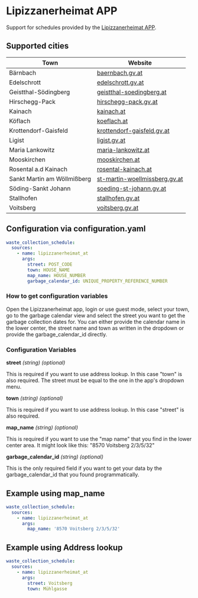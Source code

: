 # Lipizzanerheimat APP

Support for schedules provided by the [Lipizzanerheimat APP](https://www.lipizzanerheimat.at/news/lag-news-detail?tx_news_pi1%5Baction%5D=detail&tx_news_pi1%5Bcontroller%5D=News&tx_news_pi1%5Bnews%5D=521&cHash=b979d9afeb84d16185624b20289747c8).

## Supported cities

<!--Begin of service section-->

| Town                        | Website                                                                |
| --------------------------- | ---------------------------------------------------------------------- |
| Bärnbach                    | [baernbach.gv.at](https://baernbach.gv.at/)                            |
| Edelschrott                 | [edelschrott.gv.at](https://www.edelschrott.gv.at/)                    |
| Geistthal-Södingberg        | [geistthal-soedingberg.at](https://geistthal-soedingberg.at/)          |
| Hirschegg-Pack              | [hirschegg-pack.gv.at](https://www.hirschegg-pack.gv.at/)              |
| Kainach                     | [kainach.at](https://www.kainach.at/)                                  |
| Köflach                     | [koeflach.at](https://www.koeflach.at/)                                |
| Krottendorf-Gaisfeld        | [krottendorf-gaisfeld.gv.at](https://www.krottendorf-gaisfeld.gv.at)   |
| Ligist                      | [ligist.gv.at](https://www.ligist.gv.at/)                              |
| Maria Lankowitz             | [maria-lankowitz.at](https://www.maria-lankowitz.at/)                  |
| Mooskirchen                 | [mooskirchen.at](https://www.mooskirchen.at/)                          |
| Rosental a.d Kainach        | [rosental-kainach.at](https://www.rosental-kainach.at/)                |
| Sankt Martin am Wöllmißberg | [st-martin-woellmissberg.gv.at](https://st-martin-woellmissberg.gv.at) |
| Söding-Sankt Johann         | [soeding-st-johann.gv.at](https://www.soeding-st-johann.gv.at/)        |
| Stallhofen                  | [stallhofen.gv.at](https://www.stallhofen.gv.at/)                      |
| Voitsberg                   | [voitsberg.gv.at](https://voitsberg.gv.at/)                            |

<!--End of service section-->

## Configuration via configuration.yaml

```yaml
waste_collection_schedule:
  sources:
    - name: lipizzanerheimat_at
      args:
        street: POST_CODE
        town: HOUSE_NAME
        map_name: HOUSE_NUMBER
        garbage_calendar_id: UNIQUE_PROPERTY_REFERENCE_NUMBER
```

### How to get configuration variables

Open the Lipizzanerheimat app, login or use guest mode, select your town, go to the garbage calendar view and select the street you want to get the garbage collection dates for. You can either provide the calendar name in the lower center, the street name and town as written in the dropdown or provide the garbage_calendar_id directly.

### Configuration Variables

**street**
_(string) (optional)_

This is required if you want to use address lookup. In this case "town" is also required. The street must be equal to the one in the app's dropdown menu.

**town**
_(string) (optional)_

This is required if you want to use address lookup. In this case "street" is also required.

**map_name**
_(string) (optional)_

This is required if you want to use the "map name" that you find in the lower center area. It might look like this: "8570 Voitsberg 2/3/5/32"

**garbage_calendar_id**
_(string) (optional)_

This is the only required field if you want to get your data by the garbage_calendar_id that you found programmatically.

## Example using map_name

```yaml
waste_collection_schedule:
  sources:
    - name: lipizzanerheimat_at
      args:
        map_name: '8570 Voitsberg 2/3/5/32'
```

## Example using Address lookup

```yaml
waste_collection_schedule:
  sources:
    - name: lipizzanerheimat_at
      args:
        street: Voitsberg
        town: Mühlgasse
```
